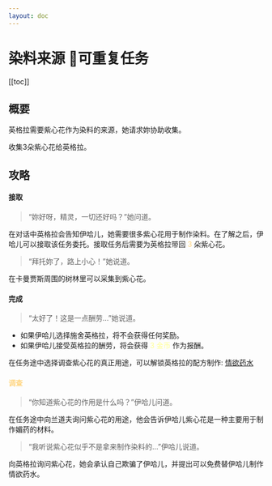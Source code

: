 ```yaml
---
layout: doc
---
```


# 染料来源 <Badge type="info">🔁可重复任务</Badge>

[[toc]]

## 概要

英格拉需要紫心花作为染料的来源，她请求妳协助收集。

收集3朵紫心花给英格拉。

## 攻略

#### 接取

> “妳好呀，精灵，一切还好吗？”她问道。

在对话中英格拉会告知伊哈儿，她需要很多紫心花用于制作染料。在了解之后，伊哈儿可以接取该任务委托。接取任务后需要为英格拉带回 <span style="color: #ffd580">3</span> 朵紫心花。

> “拜托妳了，路上小心！”她说道。

在卡曼贾斯周围的树林里可以采集到紫心花。

#### 完成

> “太好了！这是一点酬劳…”她说道。

- 如果伊哈儿选择施舍英格拉，将不会获得任何奖励。
- 如果伊哈儿接受英格拉的酬劳，将会获得 <span style="color: #ffff8f">3 金币</span> 作为报酬。

在任务途中选择调查紫心花的真正用途，可以解锁英格拉的配方制作: [情欲药水](#)

#### <span style="color: #ffd580">调查</span>

> “你知道紫心花的作用是什么吗？”伊哈儿问道。

在任务途中向兰道夫询问紫心花的用途，他会告诉伊哈儿紫心花是一种主要用于制作媚药的材料。

> “我听说紫心花似乎不是拿来制作染料的…”伊哈儿说道。

向英格拉询问紫心花，她会承认自己欺骗了伊哈儿，并提出可以免费替伊哈儿制作情欲药水。
